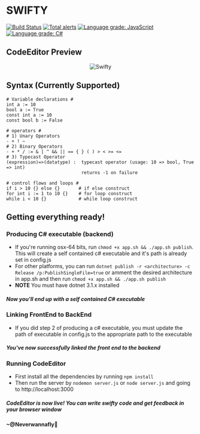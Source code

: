# SWIFTY
[![Build Status](https://dev.azure.com/shubhamchess/Swifty/_apis/build/status/neverwannafly.Swifty?branchName=master)](https://dev.azure.com/shubhamchess/Swifty/_build/latest?definitionId=1&branchName=master)
[![Total alerts](https://img.shields.io/lgtm/alerts/g/neverwannafly/Swifty.svg?logo=lgtm&logoWidth=18)](https://lgtm.com/projects/g/neverwannafly/Swifty/alerts/)
[![Language grade: JavaScript](https://img.shields.io/lgtm/grade/javascript/g/neverwannafly/Swifty.svg?logo=lgtm&logoWidth=18)](https://lgtm.com/projects/g/neverwannafly/Swifty/context:javascript)
[![Language grade: C#](https://img.shields.io/lgtm/grade/csharp/g/neverwannafly/Swifty.svg?logo=lgtm&logoWidth=18)](https://lgtm.com/projects/g/neverwannafly/Swifty/context:csharp)

## CodeEditor Preview
<p align="center"><img src="img/demo.png" alt="Swifty"></p>

## Syntax (Currently Supported)
```
# Variable declarations #
int a := 10
bool a := True
const int a := 10
const bool b := False

# operators #
# 1) Unary Operators
- + ! ~
# 2) Binary Operators
- + * / := & | ^ && || == { } ( ) > < >= <=
# 3) Typecast Operator
(expression)=>(datatype) :  typecast operator (usage: 10 => bool, True => int)
                            returns -1 on failure

# control flows and loops #
if i > 10 {} else {}       # if else construct
for int i := 1 to 10 {}    # for loop construct
while i < 10 {}            # while loop construct
```

## Getting everything ready!
### Producing C# executable (backend)
* If you're running osx-64 bits, run `chmod +x app.sh && ./app.sh publish`. This will create a self contained c# executable and it's path is already set in config.js
* For other platforms, you can run `dotnet publish -r <architecture> -c Release /p:PublishSingleFile=true` or amment the 
desired architecture in app.sh and then run `chmod +x app.sh && ./app.sh publish`
* <b>NOTE</b> You must have dotnet 3.1.x installed
##### Now you'll end up with a self contained C# executable

### Linking FrontEnd to BackEnd
* If you did step 2 of producing a c# executable, you must update the path of executable in config.js to the appropriate path to the executable
##### You've now successfully linked the front end to the backend

### Running CodeEditor
* First install all the dependencies by running `npm install`
* Then run the server by `nodemon server.js` or `node server.js` and going to http://localhost:3000
##### CodeEditor is now live! You can write swifty code and get feedback in your browser window

#### ~@Neverwannafly
